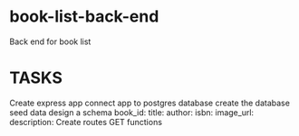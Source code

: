 # book-list-back-end
Back end for book list

# TASKS
 Create express app
  connect app to postgres database
    create the database
    seed data
    design a schema
      book_id:
      title:
      author:
      isbn:
      image_url:
      description:
     Create routes
      GET functions
